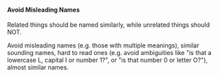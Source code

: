 <link rel="stylesheet" href="{{baseUrl}}/css/textbook.css">

<div class="website-content">

<div id="title">

#### Avoid Misleading Names

</div>

<div id="body">

Related things should be named similarly, while unrelated things should NOT.

Avoid misleading names (e.g. those with multiple meanings), similar sounding names, hard to read ones (e.g. avoid ambiguities like "is that a lowercase L, capital I or number 1?", or "is that number 0 or letter O?"), almost similar names.

</div>

</div>
